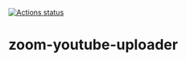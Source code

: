 [![Actions status](../../actions/workflows/production.yml/badge.svg?branch=main)](../../actions/workflows/production.yml?query=workflow%3A"Production")

# zoom-youtube-uploader
